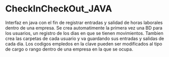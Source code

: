 # CheckInCheckOut_JAVA
Interfaz en java con el fin de registrar entradas y salidad de horas laborales dentro de una empresa.
Se crea automatimente la primera vez una BD para los usuarios, un registro de los dias en que se tienen movimientos.
Tambien crea las carpetas de cada usuario y va guardando sus entradas y salidas de cada dia.
Los codigos empledos en la clave pueden ser modificados al tipo de cargo o rango dentro de una empresa en la que se ocupa.

